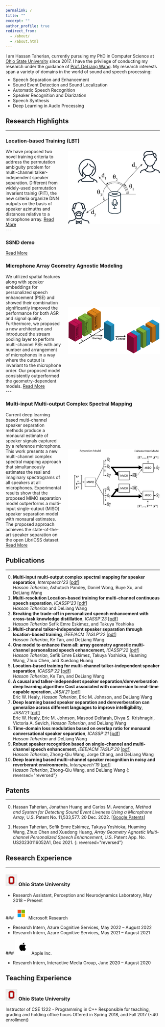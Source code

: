 ```yaml
---
permalink: /
title: ""
excerpt: ""
author_profile: true
redirect_from: 
  - /about/
  - /about.html
---
```


<style>
    .project-content {
        display: flex;
        flex-direction: column;
        align-items: center;
    }
    .project-content .project-text,
    .project-content .project-image {
        width: 100%;
    }
</style>
<style>
    @media screen and (min-width: 768px) { 
        .project-content {
            flex-direction: row; /* This reverses the order of flex items */
        }
        .project-content .project-text {
            flex: 1;
            padding-right: 20px; /* Adjust padding to the left of the text for separation */
        }
        .project-content .project-image {
            max-width: 300px;
          
        }
    }
</style>


I am Hassan Taherian, currently pursuing my PhD in Computer Science at [Ohio&nbsp;State&nbsp;University](https://cse.osu.edu/) since 2017. I have the privilege of conducting my research under the guidance of [Prof.&nbsp;DeLiang&nbsp;Wang](https://web.cse.ohio-state.edu/~wang.77/). My research interests span a variety of domains in the world of sound and speech processing:

<ul class='twocol' style="margin-top: -1%;" markdown='1'>
<li>Speech Separation and Enhancement</li>
<li>Sound Event Detection and Sound Localization</li>
<li>Automatic Speech Recognition</li>
<li>Speaker Recognition and Diarization</li>
<li>Speech Synthesis</li>
<li>Deep Learning in Audio Processing</li>
</ul>

<a id="research_highlights"></a>
## Research Highlights
----
### Location-based Training (LBT)
<div class="project-content">
    <div class="project-text">
 We have proposed two novel training criteria to address the permutation ambiguity problem for multi-channel
talker-independent speaker separation. Different from widely-used permutation invarient trainig (PIT), the new criteria organize DNN outputs on the basis of speaker azimuths and distances relative to a microphone array. 
      <a href="http://web.cse.ohio-state.edu/~wang.77/papers/TTW.taslp22.pdf">Read More</a>
    </div>
    <div class="project-image">
<img src='/images/lbt.png' style='width:300px;' alt='Project 1 Image Description'>
    </div>
</div>
---


### SSND demo

<div class="project-content">
    <div class="project-text">
      <a href="/_pages/ssnd.md">Read More</a>
    </div>
<!--     <div class="project-image">
<img src='/images/stream_averaging.png' style='width:300px;' alt='Project 1 Image Description'>
    </div> -->
</div>


### Microphone Array Geometry Agnostic Modeling
<div class="project-content">
    <div class="project-text">
 We utilized spatial features along with speaker embeddings for personalized speech enhancement (PSE) and showed their combination significantly improved the performance for both ASR and signal quality. Furthermore, we proposed a new architecture and introduced the stream pooling layer to perform multi-channel PSE with any number and arrangement of microphones in a way where the output is invariant to the microphone order. Our proposed model consistently outperformed the geometry-dependent models. 
      <a href="https://arxiv.org/pdf/2110.10330.pdf">Read More</a>
    </div>
    <div class="project-image">
<img src='/images/stream_averaging.png' style='width:300px;' alt='Project 1 Image Description'>
    </div>
</div>
---


### Multi-input Multi-output Complex Spectral Mapping
<div class="project-content">
    <div class="project-text">
  Current deep learning based multi-channel speaker separation methods produce a monaural estimate of speaker signals captured by a reference microphone. This work presents a new multi-channel complex spectral mapping approach that simultaneously estimates the real and imaginary spectrograms of all speakers at all microphones. Experimental results show that the proposed MIMO separation model outperforms a multi-input single-output (MISO) speaker separation model with monaural estimates. The proposed approach achieves the state-of-the-art speaker separation on the open LibriCSS dataset.
      <a href="http://web.cse.ohio-state.edu/~wang.77/papers/TPWXW.interspeech23.pdf">Read More</a>
    </div>
    <div class="project-image">
<img src='/images/MIMO.png' style='width:300px;' alt='Project 1 Image Description'>
    </div>
</div>


<a id="Publications"></a>
## Publications
----

0. **Multi-input multi-output complex spectral mapping for speaker separation**, *Interspeech'23* [[pdf](http://web.cse.ohio-state.edu/~wang.77/papers/TPWXW.interspeech23.pdf)]
<br><i>Hassan Taherian</i>, Ashutosh Pandey, Daniel Wong, Buye Xu, and DeLiang Wang
0. **Multi-resolution Location-based training for multi-channel continuous speech separation**, *ICASSP'23* [[pdf](http://web.cse.ohio-state.edu/~wang.77/papers/Taherian-Wang.icassp23.pdf)]
<br><i>Hassan Taherian</i> and DeLiang Wang
0. **Breaking the trade-off in personalized speech enhancement with cross-task knowledge distillation**, *ICASSP'23* [[pdf](https://arxiv.org/pdf/2211.02944.pdf)]
<br><i>Hassan Taherian</i> Sefik Emre Eskimez, and Takuya Yoshioka
0. **Multi-channel talker-independent speaker separation through location-based training**, *IEEE/ACM TASLP'22* [[pdf](http://web.cse.ohio-state.edu/~wang.77/papers/TTW.taslp22.pdf)]
<br><i>Hassan Taherian</i>, Ke Tan, and DeLiang Wang
0. **One model to enhance them all: array geometry agnostic multi-channel personalized speech enhancement**, *ICASSP'22* [[pdf](https://arxiv.org/pdf/2110.10330.pdf)]
<br><i>Hassan Taherian</i>, Sefik Emre Eskimez, Takuya Yoshioka, Huaming Wang, Zhuo Chen, and Xuedong Huang
0. **Location-based training for multi-channel talker-independent speaker separation**, *ICASSP'22* [[pdf](https://web.cse.ohio-state.edu/~wang.77/papers/TTW.icassp22.pdf)]
<br><i>Hassan Taherian</i>, Ke Tan, and DeLiang Wang
0. **A causal and talker-independent speaker separation/dereverberation deep learning algorithm: Cost associated with conversion to real-time capable operation**, *JASA'21* [[pdf](https://web.cse.ohio-state.edu/~wang.77/papers/HTJW.jasa21b.pdf)]
<br>Eric W. Healy, <i>Hassan Taherian</i>, Eric M. Johnson, and DeLiang Wang
0. **Deep learning based speaker separation and dereverberation can generalize across different languages to improve intelligibility**, *JASA'21* [[pdf](https://web.cse.ohio-state.edu/~wang.77/papers/HealyEtAl.jasa21.pdf)]
<br> Eric W. Healy, Eric M. Johnson, Masood Delfarah, Divya S. Krishnagiri, Victoria A. Sevich, <i>Hassan Taherian</i>, and DeLiang Wang
0. **Time-domain loss modulation based on overlap ratio for monaural conversational speaker separation**, *ICASSP'21* [[pdf](https://web.cse.ohio-state.edu/~wang.77/papers/Taherian-Wang.icassp21.pdf)]
<br><i>Hassan Taherian</i> and DeLiang Wang
0. **Robust speaker recognition based on single-channel and multi-channel speech enhancement**, *IEEE/ACM TASLP'20* [[pdf](https://web.cse.ohio-state.edu/~wang.77/papers/TWCW.taslp20.pdf)]
<br><i>Hassan Taherian</i>, Zhong-Qiu Wang, Jorge Chang, and DeLiang Wang
0. **Deep learning based multi-channel speaker recognition in noisy and reverberant environments**, *Interspeech'19* [[pdf](https://web.cse.ohio-state.edu/~wang.77/papers/TWCW.taslp20.pdf)]
<br><i>Hassan Taherian</i>, Zhong-Qiu Wang, and DeLiang Wang
{: reversed="reversed"}


<a id="Patents"></a>
## Patents
----

0. Hassan Taherian, Jonathan Huang and Carlos M. Avendano, <i>Method and System for Detecting Sound Event Liveness Using a Microphone Array</i>, U.S. Patent No. 11,533,577. 20 Dec. 2022. [[Google Patents](https://patents.google.com/patent/US11533577B2/en)]

0. Hassan Taherian, Sefik Emre Eskimez, Takuya Yoshioka, Huaming Wang, Zhuo Chen and Xuedong Huang, <i>Array Geometry Agnostic Multi-channel Personalized Speech Enhancement</i>, U.S. Patent App. No. US20230116052A1, Dec 2021. 
{: reversed="reversed"}

   

<a id="Experience"></a>
## Research Experience
----
###  <img src='/images/osu_small.jpeg' style='width:38px'>  Ohio State University 
<ul class='twocol' markdown='1'>
<li>Research Assistant, Perception and Neurodynamics Laboratory, May 2018 – Present</li>
</ul>
###  <img src='/images/microsoft_small.jpeg' style='width:40px' >  Microsoft Research
<ul class='twocol' markdown='1'>
<li>Research Intern, Azure Cognitive Services, May 2022 – August 2022</li>
<li>Research Intern, Azure Cognitive Services, May 2021 – August 2021</li>
</ul>
### <img src='/images/apple_small.jpeg' style='width:50px'  >  Apple Inc.
<ul class='twocol' markdown='1'>
<li>Research Intern, Interactive Media Group, June 2020 – August 2020</li>
</ul>

Teaching Experience
----
### <img src='/images/osu_small.jpeg' style='width:38px'> Ohio State University
Instructor of CSE 1222 - Programming in C++
Responsible for teaching, grading and holding office hours
Offered in Spring 2018, and Fall 2017 (~40 enrollment)



